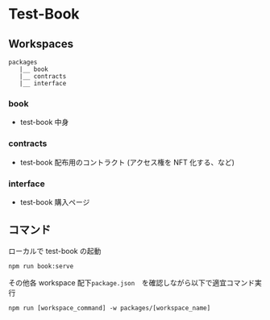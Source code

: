 # Test-Book

## Workspaces

```
packages
   |__ book
   |__ contracts
   |__ interface
```

### book

- test-book 中身

### contracts

- test-book 配布用のコントラクト (アクセス権を NFT 化する、など)

### interface

- test-book 購入ページ

## コマンド

ローカルで test-book の起動

```bash
npm run book:serve
```

その他各 workspace 配下`package.json`　を確認しながら以下で適宜コマンド実行

```
npm run [workspace_command] -w packages/[workspace_name]
```